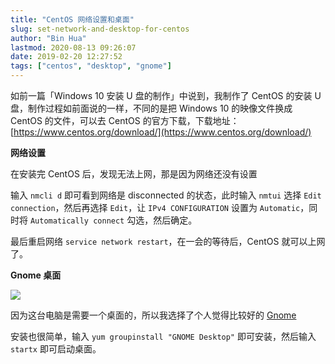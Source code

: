 ```yaml
---
title: "CentOS 网络设置和桌面"
slug: set-network-and-desktop-for-centos
author: "Bin Hua"
lastmod: 2020-08-13 09:26:07
date: 2019-02-20 12:27:52
tags: ["centos", "desktop", "gnome"]
---
```


如前一篇「Windows 10 安装 U 盘的制作」中说到，我制作了 CentOS 的安装 U 盘，制作过程如前面说的一样，不同的是把 Windows 10 的映像文件换成 CentOS 的文件，可以去 CentOS 的官方下载，下载地址：[https://www.centos.org/download/](https://www.centos.org/download/)

**网络设置**

在安装完 CentOS 后，发现无法上网，那是因为网络还没有设置

输入 `nmcli d` 即可看到网络是 disconnected 的状态，此时输入 `nmtui` 选择 `Edit connection`，然后再选择 `Edit`，让 `IPv4 CONFIGURATION` 设置为 `Automatic`，同时将 `Automatically connect` 勾选，然后确定。

最后重启网络 `service network restart`，在一会的等待后，CentOS 就可以上网了。

**Gnome 桌面**

![](/imgs/set-network-and-desktop-for-centos.png)

因为这台电脑是需要一个桌面的，所以我选择了个人觉得比较好的 [Gnome](http://gnome.org)

安装也很简单，输入 `yum groupinstall "GNOME Desktop"` 即可安装，然后输入 `startx` 即可启动桌面。